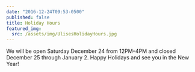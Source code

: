 ```yaml
---
date: "2016-12-24T09:53-0500"
published: false
title: Holiday Hours
featured_img:
  src: /assets/img/UlisesHolidayHours.jpg
---
```


We will be open Saturday December 24 from 12PM–4PM and closed December 25 through January 2.
Happy Holidays and see you in the New Year!
